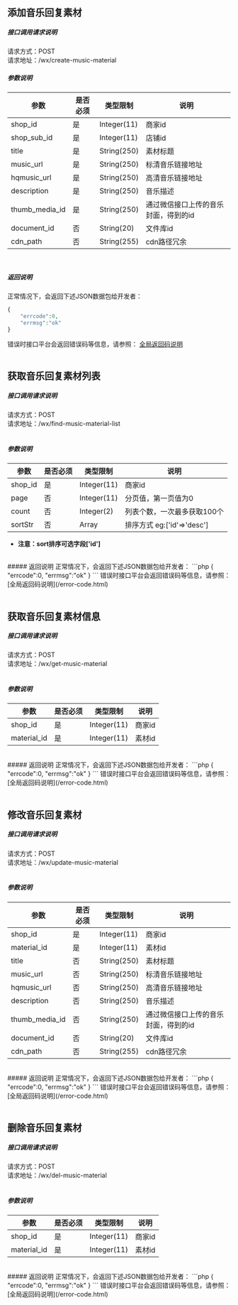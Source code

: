 
## __添加音乐回复素材__
##### 接口调用请求说明
请求方式：POST
<br  />
请求地址：/wx/create-music-material
<br  />
##### 参数说明
| 参数 | 是否必须 | 类型限制 | 说明 |
| -- | -- | -- | -- |
| shop_id | 是 | Integer(11) | 商家id |
| shop_sub_id | 是 | Integer(11) | 店铺id |
| title | 是 | String(250) | 素材标题 |
| music_url | 是 | String(250) | 标清音乐链接地址 |
| hqmusic_url | 是 | String(250) | 高清音乐链接地址 |
| description | 是 | String(250) | 音乐描述 |
| thumb_media_id | 是 | String(250) | 通过微信接口上传的音乐封面，得到的id |
| document_id | 否 | String(20) | 文件库id |
| cdn_path | 否 | String(255) |cdn路径冗余 |
<br  />


##### 返回说明
正常情况下，会返回下述JSON数据包给开发者：
```php
{
    "errcode":0,
    "errmsg":"ok"
}
```
错误时接口平台会返回错误码等信息，请参照：
[全局返回码说明](/error-code.html)
<br  /><br  />


## __获取音乐回复素材列表__
##### 接口调用请求说明
请求方式：POST
<br  />
请求地址：/wx/find-music-material-list
<br  /><br  />
##### 参数说明
| 参数 | 是否必须 | 类型限制 | 说明 |
| -- | -- | -- | -- |
| shop_id | 是 | Integer(11) | 商家id |
| page | 否 | Integer(11) | 分页值，第一页值为0 |
| count | 否 | Integer(2) | 列表个数，一次最多获取100个 |
| sortStr | 否 | Array | 排序方式 eg:['id'=>'desc'] |
* **注意：sort排序可选字段['id']**

<br  />
##### 返回说明
正常情况下，会返回下述JSON数据包给开发者：
```php
{
    "errcode":0,
    "errmsg":"ok"
}
```
错误时接口平台会返回错误码等信息，请参照：
[全局返回码说明](/error-code.html)
<br  /><br  />


## __获取音乐回复素材信息__
##### 接口调用请求说明
请求方式：POST
<br  />
请求地址：/wx/get-music-material
<br  /><br  />
##### 参数说明
| 参数 | 是否必须 | 类型限制 | 说明 |
| -- | -- | -- | -- |
| shop_id | 是 | Integer(11) | 商家id |
| material_id | 是 | Integer(11) | 素材id |
<br  />
##### 返回说明
正常情况下，会返回下述JSON数据包给开发者：
```php
{
    "errcode":0,
    "errmsg":"ok"
}
```
错误时接口平台会返回错误码等信息，请参照：
[全局返回码说明](/error-code.html)
<br  /><br  />


## __修改音乐回复素材__
##### 接口调用请求说明
请求方式：POST
<br  />
请求地址：/wx/update-music-material
<br  /><br  />
##### 参数说明
| 参数 | 是否必须 | 类型限制 | 说明 |
| -- | -- | -- | -- |
| shop_id | 是 | Integer(11) | 商家id |
| material_id | 是 | Integer(11) | 素材id |
| title | 否 | String(250) | 素材标题 |
| music_url | 否 | String(250) | 标清音乐链接地址 |
| hqmusic_url | 否 | String(250) | 高清音乐链接地址 |
| description | 否 | String(250) | 音乐描述 |
| thumb_media_id | 否 | String(250) | 通过微信接口上传的音乐封面，得到的id |
| document_id | 否 | String(20) | 文件库id |
| cdn_path | 否 | String(255) |cdn路径冗余 |
<br  />
##### 返回说明
正常情况下，会返回下述JSON数据包给开发者：
```php
{
    "errcode":0,
    "errmsg":"ok"
}
```
错误时接口平台会返回错误码等信息，请参照：
[全局返回码说明](/error-code.html)
<br  /><br  />


## __删除音乐回复素材__
##### 接口调用请求说明
请求方式：POST
<br  />
请求地址：/wx/del-music-material
<br  /><br  />
##### 参数说明
| 参数 | 是否必须 | 类型限制 | 说明 |
| -- | -- | -- | -- |
| shop_id | 是 | Integer(11) | 商家id |
| material_id | 是 | Integer(11) | 素材id |
<br  />
##### 返回说明
正常情况下，会返回下述JSON数据包给开发者：
```php
{
    "errcode":0,
    "errmsg":"ok"
}
```
错误时接口平台会返回错误码等信息，请参照：
[全局返回码说明](/error-code.html)
<br  /><br  />


